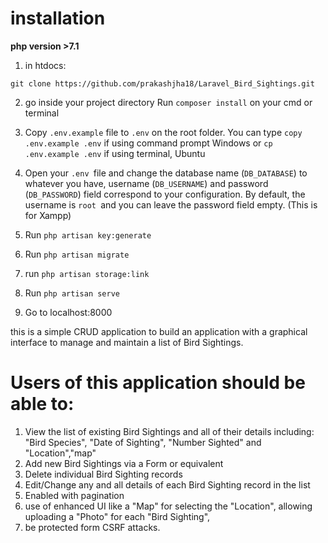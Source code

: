 
# installation
**php version >7.1**

1) in htdocs:
```
git clone https://github.com/prakashjha18/Laravel_Bird_Sightings.git
```
2) go inside your project directory Run ```composer install``` on your cmd or terminal

3) Copy ```.env.example``` file to ```.env``` on the root folder. You can type ```copy .env.example .env``` if using command prompt Windows     or ```cp .env.example .env``` if using terminal, Ubuntu
4) Open your ```.env ```file and change the database name (```DB_DATABASE```) to whatever you have, username (```DB_USERNAME```) and    password  (```DB_PASSWORD```) field correspond to your configuration. 
 By default, the username is ```root ```and you can leave the password field empty. (This is for Xampp) 

5) Run ```php artisan key:generate```
6) Run ```php artisan migrate```
7) run ```php artisan storage:link```
8) Run ```php artisan serve```
9) Go to localhost:8000

this is a simple CRUD application to build an application with a graphical interface to manage and maintain a list of Bird Sightings.

# Users of this application should be able to:

1. View the list of existing Bird Sightings and all of their details including: "Bird Species", "Date of Sighting", "Number Sighted" and "Location","map"
2. Add new Bird Sightings via a Form or equivalent
3. Delete individual Bird Sighting records
4. Edit/Change any and all details of each Bird Sighting record in the list
5. Enabled with pagination
6. use of enhanced UI like a "Map" for selecting the "Location", allowing uploading a "Photo" for each "Bird Sighting",
7. be protected form CSRF attacks.
